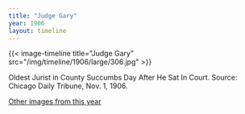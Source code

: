 ```yaml
---
title: "Judge Gary"
year: 1906
layout: timeline
---
```


{{< image-timeline title="Judge Gary" src="/img/timeline/1906/large/306.jpg" >}}


Oldest Jurist in County Succumbs Day After He Sat In Court. 
Source: Chicago Daily Tribune, Nov. 1, 1906. 

[Other images from this year](/historical/timeline/1906)